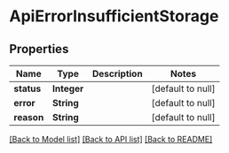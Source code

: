 # ApiErrorInsufficientStorage
## Properties

| Name | Type | Description | Notes |
|------------ | ------------- | ------------- | -------------|
| **status** | **Integer** |  | [default to null] |
| **error** | **String** |  | [default to null] |
| **reason** | **String** |  | [default to null] |

[[Back to Model list]](../README.md#documentation-for-models) [[Back to API list]](../README.md#documentation-for-api-endpoints) [[Back to README]](../README.md)

